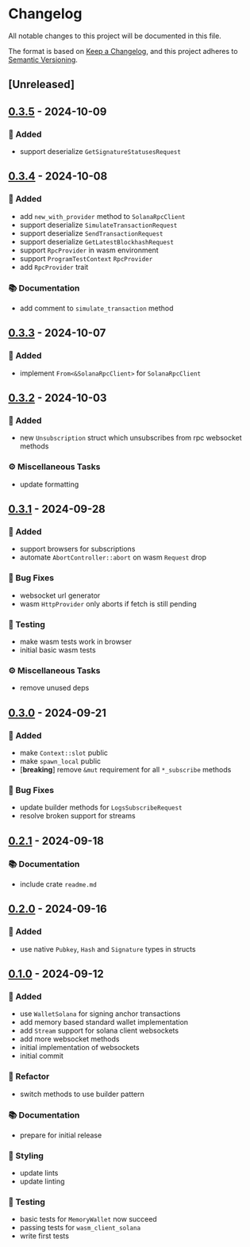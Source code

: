 # Changelog

All notable changes to this project will be documented in this file.

The format is based on [Keep a Changelog](https://keepachangelog.com/en/1.0.0/),
and this project adheres to [Semantic Versioning](https://semver.org/spec/v2.0.0.html).

## [Unreleased]

## [0.3.5](https://github.com/ifiokjr/wasm_solana/compare/wasm_client_solana@v0.3.4...wasm_client_solana@v0.3.5) - 2024-10-09

### <!-- 0 -->🎉 Added

- support deserialize `GetSignatureStatusesRequest`

## [0.3.4](https://github.com/ifiokjr/wasm_solana/compare/wasm_client_solana@v0.3.3...wasm_client_solana@v0.3.4) - 2024-10-08

### <!-- 0 -->🎉 Added

- add `new_with_provider` method to `SolanaRpcClient`
- support deserialize `SimulateTransactionRequest`
- support deserialize `SendTransactionRequest`
- support deserialize `GetLatestBlockhashRequest`
- support `RpcProvider` in wasm environment
- support `ProgramTestContext` `RpcProvider`
- add `RpcProvider` trait

### <!-- 3 -->📚 Documentation

- add comment to `simulate_transaction` method

## [0.3.3](https://github.com/ifiokjr/wasm_solana/compare/wasm_client_solana@v0.3.2...wasm_client_solana@v0.3.3) - 2024-10-07

### <!-- 0 -->🎉 Added

- implement `From<&SolanaRpcClient>` for `SolanaRpcClient`

## [0.3.2](https://github.com/ifiokjr/wasm_solana/compare/wasm_client_solana@v0.3.1...wasm_client_solana@v0.3.2) - 2024-10-03

### <!-- 0 -->🎉 Added

- new `Unsubscription` struct which unsubscribes from rpc websocket methods

### <!-- 7 -->⚙️ Miscellaneous Tasks

- update formatting

## [0.3.1](https://github.com/ifiokjr/wasm_solana/compare/wasm_client_solana@v0.3.0...wasm_client_solana@v0.3.1) - 2024-09-28

### <!-- 0 -->🎉 Added

- support browsers for subscriptions
- automate `AbortController::abort` on wasm `Request` drop

### <!-- 1 -->🐛 Bug Fixes

- websocket url generator
- wasm `HttpProvider` only aborts if fetch is still pending

### <!-- 6 -->🧪 Testing

- make wasm tests work in browser
- initial basic wasm tests

### <!-- 7 -->⚙️ Miscellaneous Tasks

- remove unused deps

## [0.3.0](https://github.com/ifiokjr/wasm_solana/compare/wasm_client_solana@v0.2.1...wasm_client_solana@v0.3.0) - 2024-09-21

### <!-- 0 -->🎉 Added

- make `Context::slot` public
- make `spawn_local` public
- [**breaking**] remove `&mut` requirement for all `*_subscribe` methods

### <!-- 1 -->🐛 Bug Fixes

- update builder methods for `LogsSubscribeRequest`
- resolve broken support for streams

## [0.2.1](https://github.com/ifiokjr/wasm_solana/compare/wasm_client_solana@v0.2.0...wasm_client_solana@v0.2.1) - 2024-09-18

### <!-- 3 -->📚 Documentation

- include crate `readme.md`

## [0.2.0](https://github.com/ifiokjr/wasm_solana/compare/wasm_client_solana@v0.1.0...wasm_client_solana@v0.2.0) - 2024-09-16

### <!-- 0 -->🎉 Added

- use native `Pubkey`, `Hash` and `Signature` types in structs

## [0.1.0](https://github.com/ifiokjr/wasm_solana/releases/tag/wasm_client_solana@v0.1.0) - 2024-09-12

### <!-- 0 -->🎉 Added

- use `WalletSolana` for signing anchor transactions
- add memory based standard wallet implementation
- add `Stream` support for solana client websockets
- add more websocket methods
- initial implementation of websockets
- initial commit

### <!-- 2 -->🚜 Refactor

- switch methods to use builder pattern

### <!-- 3 -->📚 Documentation

- prepare for initial release

### <!-- 5 -->🎨 Styling

- update lints
- update linting

### <!-- 6 -->🧪 Testing

- basic tests for `MemoryWallet` now succeed
- passing tests for `wasm_client_solana`
- write first tests
